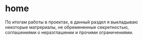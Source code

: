 # home

По итогам работы в проектах, в данный раздел я выкладываю некоторые матрериалы, не обремененные секретностью, соглашениями о неразглашении и прочими ограничениями.
